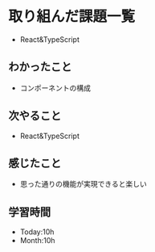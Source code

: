 # 取り組んだ課題一覧
- React&TypeScript
## わかったこと
- コンポーネントの構成
## 次やること
- React&TypeScript
## 感じたこと
- 思った通りの機能が実現できると楽しい
## 学習時間
- Today:10h
- Month:10h
